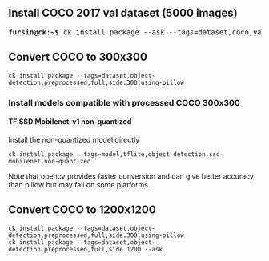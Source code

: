 ﻿## Install COCO 2017 val dataset (5000 images)

<pre>
<b>fursin@ck:~$</b> ck install package --ask --tags=dataset,coco,val,2017,full
</pre>

## Convert COCO to 300x300

```
ck install package --tags=dataset,object-detection,preprocessed,full,side.300,using-pillow
```

### Install models compatible with processed COCO 300x300

#### TF SSD Mobilenet-v1 non-quantized

Install the non-quantized model directly
```
ck install package --tags=model,tflite,object-detection,ssd-mobilenet,non-quantized
```

Note that opencv provides faster conversion and can give better accuracy than pillow but may fail on some platforms.

## Convert COCO to 1200x1200

```
ck install package --tags=dataset,object-detection,preprocessed,full,side.300,using-pillow
ck install package --tags=dataset,object-detection,preprocessed,full,side.1200 --ask
```
